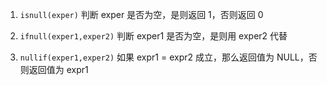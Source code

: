 


1. `isnull(exper)` 判断 exper 是否为空，是则返回 1，否则返回 0  

2. `ifnull(exper1,exper2)` 判断 exper1 是否为空，是则用 exper2 代替  

3. `nullif(exper1,exper2)` 如果 expr1 = expr2 成立，那么返回值为 NULL，否则返回值为 expr1  
